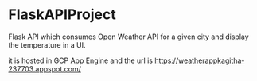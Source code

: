 # FlaskAPIProject

Flask API which consumes Open Weather API for a given city and display the temperature in a UI.

it is hosted in GCP App Engine
and the url is 
https://weatherappkagitha-237703.appspot.com/
